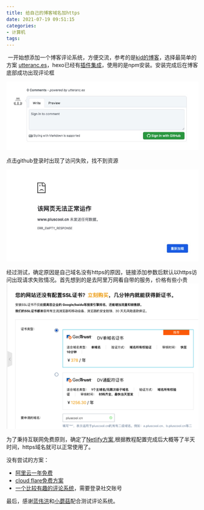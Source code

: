 ```yaml
---
title: 给自己的博客域名加https
date: 2021-07-19 09:51:15
categories: 
- 计算机
tags:
---
```


​    一开始想添加一个博客评论系统，方便交流，参考的是[kid的博客](https://freemind.pluskid.org/technology/github-based-comment-system-and-the-death-of-independent-blog/)，选择最简单的方案 [utteranc.es](https://utteranc.es/)，hexo已经有[插件集成](https://zhuanlan.zhihu.com/p/76237379)，使用的是npm安装。安装完成后在博客底部成功出现评论框

![comment-box.jpg](https://github.com/zhangjk4859/zhangjk4859.github.io/blob/zjk/pics/comment-box.jpg?raw=true)

点击github登录时出现了访问失败，找不到资源

![image](https://github.com/zhangjk4859/zhangjk4859.github.io/blob/zjk/pics/domain404.jpg?raw=true)

经过测试，确定原因是自己域名没有https的原因，链接添加参数后默认以https访问出现请求失败情况。首先想到的是去阿里万网看自带的服务，价格有些小贵![image](https://github.com/zhangjk4859/zhangjk4859.github.io/blob/zjk/pics/wanwangprice.png?raw=true)



为了秉持互联网免费原则，确定了[Netlify方案](https://jaeger.itscoder.com/web/2017/08/30/github-page-https.html),根据教程配置完成后大概等了半天时间，https域名就可以正常使用了。

没有尝试的方案：

- [阿里云一年免费](https://blog.csdn.net/zaq0123/article/details/79880838)
- [cloud flare免费方案](https://tzhou2018.github.io/2018/04/%E4%B8%BAGitHub-Pages%E8%87%AA%E5%AE%9A%E4%B9%89%E5%9F%9F%E5%90%8D%E5%B9%B6%E6%B7%BB%E5%8A%A0SSL-%E5%BC%80%E5%90%AFHTTPS%E5%BC%BA%E5%88%B6/)
- [一个比较有趣的评论系统](http://fangzh.top/2018/2018090918/)，需要登录社交账号

最后，感谢[蓝伟洪](https://blog.lanweihong.com/posts/24011/)和[小蘑菇](https://yanqizhao.com/)配合测试评论系统。

